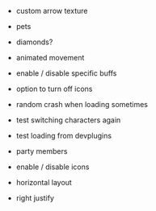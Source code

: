 - custom arrow texture

- pets
- diamonds?
- animated movement
- enable / disable specific buffs
- option to turn off icons
- random crash when loading sometimes
- test switching characters again
- test loading from devplugins
- party members
- enable / disable icons
- horizontal layout
- right justify